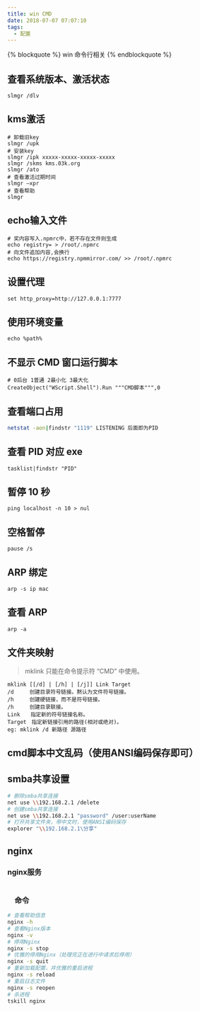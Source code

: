 ```yaml
---
title: win CMD
date: 2018-07-07 07:07:10
tags:
  - 配置
---
```


{% blockquote %} win 命令行相关 {% endblockquote %}

<!--more-->

## 查看系统版本、激活状态

`slmgr /dlv`

## kms激活

```shell
# 卸载旧key
slmgr /upk
# 安装key
slmgr /ipk xxxxx-xxxxx-xxxxx-xxxxx
slmgr /skms kms.03k.org
slmgr /ato
# 查看激活过期时间
slmgr –xpr
# 查看帮助
slmgr 
```

## echo输入文件

``` Shell
# 奖内容写入.npmrc中，若不存在文件则生成
echo registry= > /root/.npmrc
# 向文件追加内容,会换行
echo https://registry.npmmirror.com/ >> /root/.npmrc
```

## 设置代理

```shell
set http_proxy=http://127.0.0.1:7777
```

## 使用环境变量

```CMD
echo %path%
```

## 不显示 CMD 窗口运行脚本

```shell
# 0后台 1普通 2最小化 3最大化
CreateObject("WScript.Shell").Run """CMD脚本""",0
```

## 查看端口占用

```sh
netstat -aon|findstr "1119" LISTENING 后面即为PID
```

## 查看 PID 对应 exe

`tasklist|findstr "PID"`

## 暂停 10 秒

`ping localhost -n 10 > nul`

## 空格暂停

`pause /s`

## ARP 绑定

`arp -s ip mac`

## 查看 ARP

`arp -a`

## 文件夹映射

> mklink 只能在命令提示符 “CMD” 中使用。

```shell
mklink [[/d] | [/h] | [/j]] Link Target
/d　　　创建目录符号链接。黙认为文件符号链接。
/h　　　创建硬链接，而不是符号链接。
/h　　　创建目录联接。
Link　　指定新的符号链接名称。
Target　指定新链接引用的路径(相对或绝对)。
eg: mklink /d 新路径 源路径
```

## cmd脚本中文乱码（使用ANSI编码保存即可）

## smba共享设置

```sh
# 删除smba共享连接
net use \\192.168.2.1 /delete
# 创建smba共享连接
net use \\192.168.2.1 "password" /user:userName
# 打开共享文件夹，带中文时，使用ANSI编码保存
explorer "\\192.168.2.1\分享"
```

## nginx

### nginx服务

```sh
```

### 　命令

```sh
# 查看帮助信息
nginx -h
# 查看Nginx版本
nginx -v
# 停用Nginx
nginx -s stop
# 优雅的停用Nginx（处理完正在进行中请求后停用）
nginx -s quit
# 重新加载配置，并优雅的重启进程
nginx -s reload
# 重启日志文件
nginx -s reopen
# 杀进程
tskill nginx
```
